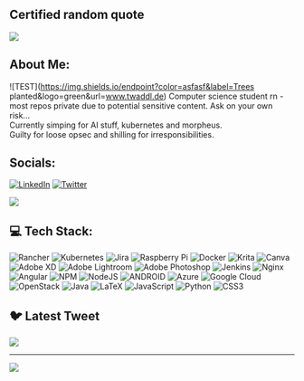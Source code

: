 ## Certified random quote
![](https://quotes-github-readme.vercel.app/api?type=horizontal&theme=radical)

## About Me:

![TEST](https://img.shields.io/endpoint?color=asfasf&label=Trees planted&logo=green&url=www.twaddl.de)
Computer science student rn - most repos private due to potential sensitive content. Ask on your own risk...<br>
Currently simping for AI stuff, kubernetes and morpheus.<br>
Guilty for loose opsec and shilling for irresponsibilities.

## Socials:
[![LinkedIn](https://img.shields.io/badge/LinkedIn-%230077B5.svg?logo=linkedin&logoColor=white)](https://linkedin.com/in/jonas-rittirsch) [![Twitter](https://img.shields.io/badge/Twitter-%231DA1F2.svg?logo=Twitter&logoColor=white)](https://twitter.com/@ger_squiddlet) 

<img src="https://imgs.xkcd.com/comics/new.png">

## 💻 Tech Stack:
![Rancher](https://img.shields.io/badge/rancher-%230075A8.svg?style=flat&logo=rancher&logoColor=white) ![Kubernetes](https://img.shields.io/badge/kubernetes-%23326ce5.svg?style=flat&logo=kubernetes&logoColor=white) ![Jira](https://img.shields.io/badge/jira-%230A0FFF.svg?style=flat&logo=jira&logoColor=white) ![Raspberry Pi](https://img.shields.io/badge/-RaspberryPi-C51A4A?style=flat&logo=Raspberry-Pi) ![Docker](https://img.shields.io/badge/docker-%230db7ed.svg?style=flat&logo=docker&logoColor=white) ![Krita](https://img.shields.io/badge/Krita-203759?style=flat&logo=krita&logoColor=EEF37B) ![Canva](https://img.shields.io/badge/Canva-%2300C4CC.svg?style=flat&logo=Canva&logoColor=white) ![Adobe XD](https://img.shields.io/badge/Adobe%20XD-470137?style=flat&logo=Adobe%20XD&logoColor=#FF61F6) ![Adobe Lightroom](https://img.shields.io/badge/Adobe%20Lightroom-31A8FF.svg?style=flat&logo=Adobe%20Lightroom&logoColor=white) ![Adobe Photoshop](https://img.shields.io/badge/adobephotoshop-%2331A8FF.svg?style=flat&logo=adobephotoshop&logoColor=white) ![Jenkins](https://img.shields.io/badge/jenkins-%232C5263.svg?style=flat&logo=jenkins&logoColor=white) ![Nginx](https://img.shields.io/badge/nginx-%23009639.svg?style=flat&logo=nginx&logoColor=white) ![Angular](https://img.shields.io/badge/angular-%23DD0031.svg?style=flat&logo=angular&logoColor=white) ![NPM](https://img.shields.io/badge/NPM-%23000000.svg?style=flat&logo=npm&logoColor=white) ![NodeJS](https://img.shields.io/badge/node.js-6DA55F?style=flat&logo=node.js&logoColor=white) ![ANDROID](https://img.shields.io/badge/android-%2320232a.svg?style=flat&logo=android&logoColor=%a4c639) ![Azure](https://img.shields.io/badge/azure-%230072C6.svg?style=flat&logo=azure-devops&logoColor=white) ![Google Cloud](https://img.shields.io/badge/Google%20Cloud-%234285F4.svg?style=flat&logo=google-cloud&logoColor=white) ![OpenStack](https://img.shields.io/badge/Openstack-%23f01742.svg?style=flat&logo=openstack&logoColor=white) ![Java](https://img.shields.io/badge/java-%23ED8B00.svg?style=flat&logo=java&logoColor=white) ![LaTeX](https://img.shields.io/badge/latex-%23008080.svg?style=flat&logo=latex&logoColor=white) ![JavaScript](https://img.shields.io/badge/javascript-%23323330.svg?style=flat&logo=javascript&logoColor=%23F7DF1E) ![Python](https://img.shields.io/badge/python-3670A0?style=flat&logo=python&logoColor=ffdd54) ![CSS3](https://img.shields.io/badge/css3-%231572B6.svg?style=flat&logo=css3&logoColor=white)

<!-- ## 📊 GitHub Stats:
![](https://github-readme-stats.vercel.app/api?username=germansquid&theme=dark&hide_border=false&include_all_commits=false&count_private=false)<br/>
![](https://github-readme-streak-stats.herokuapp.com/?user=germansquid&theme=dark&hide_border=false)<br/>
![](https://github-readme-stats.vercel.app/api/top-langs/?username=germansquid&theme=dark&hide_border=false&include_all_commits=false&count_private=false&layout=compact) -->

## 🐦 Latest Tweet
[![](https://gtce.itsvg.in/api?username=@WilburSoot)](https://github.com/VishwaGauravIn/github-twitter-card-embed)

---
[![](https://visitcount.itsvg.in/api?id=germansquid&icon=0&color=8)](https://visitcount.itsvg.in)

<!-- Proudly created with GPRM ( https://gprm.itsvg.in )
